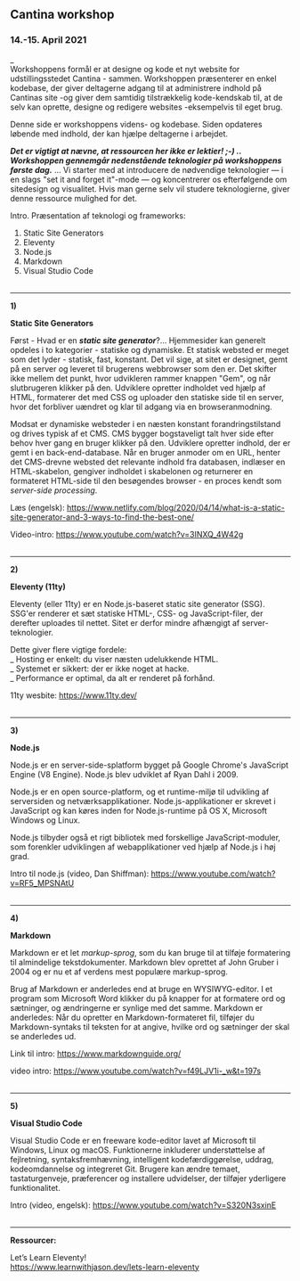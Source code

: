 ## Cantina workshop

### 14.-15. April 2021

_  
Workshoppens formål er at designe og kode et nyt website for udstillingsstedet Cantina - sammen. Workshoppen præsenterer en enkel kodebase, der giver deltagerne adgang til at administrere indhold på Cantinas site -og giver dem samtidig tilstrækkelig kode-kendskab til, at de selv kan oprette, designe og redigere websites -eksempelvis til eget brug.

Denne side er workshoppens videns- og kodebase. Siden opdateres løbende med indhold, der kan hjælpe deltagerne i arbejdet.

***Det er vigtigt at nævne, at ressourcen her ikke er lektier! ;-) .. Workshoppen gennemgår nedenstående teknologier på workshoppens første dag.*** ... Vi starter med at introducere de nødvendige teknologier &mdash; i en slags "set it and forget it"-mode &mdash; og koncentrerer os efterfølgende om sitedesign og visualitet. Hvis man gerne selv vil studere teknologierne, giver denne ressource mulighed for det.

Intro. Præsentation af teknologi og frameworks: 
1. Static Site Generators 
2. Eleventy
3. Node.js
4. Markdown
5. Visual Studio Code
<br/><br/>

---

**1)**

**Static Site Generators**

Først - Hvad er en ***static site generator***?... Hjemmesider kan generelt opdeles i to kategorier - statiske og dynamiske. Et statisk websted er meget som det lyder - statisk, fast, konstant. Det vil sige, at sitet er designet, gemt på en server og leveret til brugerens webbrowser som den er. Det skifter ikke mellem det punkt, hvor udvikleren rammer knappen "Gem", og når slutbrugeren klikker på den. Udviklere opretter indholdet ved hjælp af HTML, formaterer det med CSS og uploader den statiske side til en server, hvor det forbliver uændret og klar til adgang via en browseranmodning.

Modsat er dynamiske websteder i en næsten konstant forandringstilstand og drives typisk af et CMS. CMS bygger bogstaveligt talt hver side efter behov hver gang en bruger klikker på den. Udviklere opretter indhold, der er gemt i en back-end-database. Når en bruger anmoder om en URL, henter det CMS-drevne websted det relevante indhold fra databasen, indlæser en HTML-skabelon, gengiver indholdet i skabelonen og returnerer en formateret HTML-side til den besøgendes browser - en proces kendt som *server-side processing*.

Læs (engelsk): https://www.netlify.com/blog/2020/04/14/what-is-a-static-site-generator-and-3-ways-to-find-the-best-one/

Video-intro: https://www.youtube.com/watch?v=3INXQ_4W42g
<br/><br/>

---

**2)**

**Eleventy (11ty)**

Eleventy (eller 11ty) er en Node.js-baseret static site generator (SSG). SSG'er renderer et sæt statiske HTML-, CSS- og JavaScript-filer, der derefter uploades til nettet. Sitet er derfor mindre afhængigt af server-teknologier.

Dette giver flere vigtige fordele:  
_ Hosting er enkelt: du viser næsten udelukkende HTML.  
_ Systemet er sikkert: der er ikke noget at hacke.  
_ Performance er optimal, da alt er renderet på forhånd.  

11ty wesbite: https://www.11ty.dev/
<br/><br/>

---

**3)**

**Node.js**

Node.js er en server-side-splatform bygget på Google Chrome's JavaScript Engine (V8 Engine). Node.js blev udviklet af Ryan Dahl i 2009.

Node.js er en open source-platform, og et runtime-miljø til udvikling af serversiden og netværksapplikationer. Node.js-applikationer er skrevet i JavaScript og kan køres inden for Node.js-runtime på OS X, Microsoft Windows og Linux.

Node.js tilbyder også et rigt bibliotek med forskellige JavaScript-moduler, som forenkler udviklingen af webapplikationer ved hjælp af Node.js i høj grad.

Intro til node.js (video, Dan Shiffman): https://www.youtube.com/watch?v=RF5_MPSNAtU
<br/><br/> 

---

**4)**

**Markdown**

Markdown er et let *markup-sprog*, som du kan bruge til at tilføje formatering til almindelige tekstdokumenter. Markdown blev oprettet af John Gruber i 2004 og er nu et af verdens mest populære markup-sprog.

Brug af Markdown er anderledes end at bruge en WYSIWYG-editor. I et program som Microsoft Word klikker du på knapper for at formatere ord og sætninger, og ændringerne er synlige med det samme. Markdown er anderledes: Når du opretter en Markdown-formateret fil, tilføjer du Markdown-syntaks til teksten for at angive, hvilke ord og sætninger der skal se anderledes ud.

Link til intro: https://www.markdownguide.org/

video intro: https://www.youtube.com/watch?v=f49LJV1i-_w&t=197s
<br/><br/>

---

**5)**

**Visual Studio Code**

Visual Studio Code er en freeware kode-editor lavet af Microsoft til Windows, Linux og macOS. Funktionerne inkluderer understøttelse af fejlretning, syntaksfremhævning, intelligent kodefærdiggørelse, uddrag, kodeomdannelse og integreret Git. Brugere kan ændre temaet, tastaturgenveje, præferencer og installere udvidelser, der tilføjer yderligere funktionalitet.

Intro (video, engelsk): https://www.youtube.com/watch?v=S320N3sxinE
<br/><br/>

---

**Ressourcer:**

Let’s Learn Eleventy!  
https://www.learnwithjason.dev/lets-learn-eleventy










